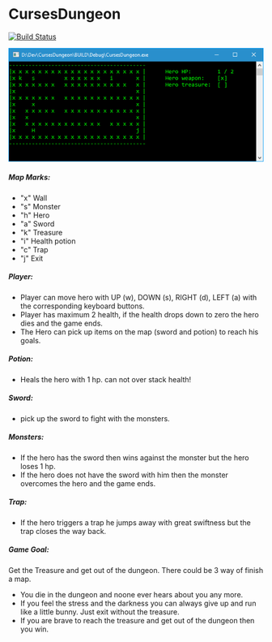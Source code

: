 # CursesDungeon

[![Build Status](https://travis-ci.org/kioba/CursesDungeon.svg?branch=master)](https://travis-ci.org/kioba/CursesDungeon)

![alt tag](cursesDungeon.png)

##### Map Marks:
* "x" Wall
* "s" Monster
* "h" Hero
* "a" Sword
* "k" Treasure
* "i" Health potion
* "c" Trap
* "j" Exit

##### Player:
* Player can move hero with  UP (w), DOWN (s), RIGHT (d), LEFT (a) with the corresponding keyboard buttons.
* Player has maximum 2 health, if the health drops down to zero the hero dies and the game ends.
* The Hero can pick up items on the map (sword and potion) to reach his goals.

##### Potion:
* Heals the hero with 1 hp. can not over stack health!

##### Sword:
* pick up the sword to fight with the monsters.

##### Monsters:
* If the hero has the sword then wins against the monster but the hero loses 1 hp.
* If the hero does not have the sword with him then the monster overcomes the hero and the game ends.

##### Trap:
* If the hero triggers a trap he jumps away with great swiftness but the trap closes the way back.

##### Game Goal:
Get the Treasure and get out of the dungeon. There could be 3 way of finish a map.
* You die in the dungeon and noone ever hears about you any more.
* If you feel the stress and the darkness you can always give up and run like a little bunny. Just exit without the treasure.
* If you are brave to reach the treasure and get out of the dungeon then you win.
